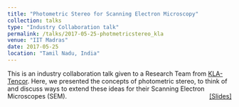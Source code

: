 ```yaml
---
title: "Photometric Stereo for Scanning Electron Microscopy" 
collection: talks
type: "Industry Collaboration talk"
permalink: /talks/2017-05-25-photmetricstereo_kla
venue: "IIT Madras"
date: 2017-05-25
location: "Tamil Nadu, India"
---
```

<p style="text-align:left;">
   This is an industry collaboration talk given to a Research Team from <a href="https://www.kla-tencor.com/">KLA-Tencor</a>. Here, we presented the concepts of photometric stereo, to think of and discuss ways to extend these ideas for their Scanning Electron Microscopes (SEM).   
    <span style="float:right;">
          <a href="https://drive.google.com/open?id=1lRjp2KghIZhmT3tqyGSpzUmUz2GIyh9S">&#91;Slides&#93;</a>  
    </span>
</p>

           
